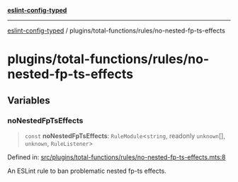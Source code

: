 [**eslint-config-typed**](../../../README.md)

***

[eslint-config-typed](../../../README.md) / plugins/total-functions/rules/no-nested-fp-ts-effects

# plugins/total-functions/rules/no-nested-fp-ts-effects

## Variables

### noNestedFpTsEffects

> `const` **noNestedFpTsEffects**: `RuleModule`\<`string`, readonly `unknown`[], `unknown`, `RuleListener`\>

Defined in: [src/plugins/total-functions/rules/no-nested-fp-ts-effects.mts:8](https://github.com/noshiro-pf/eslint-config-typed/blob/main/src/plugins/total-functions/rules/no-nested-fp-ts-effects.mts#L8)

An ESLint rule to ban problematic nested fp-ts effects.
